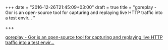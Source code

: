 +++
date = "2016-12-26T21:45:09+03:00"
draft = true
title = "goreplay - Gor is an open-source tool for capturing and replaying live HTTP traffic into a test envir... "

+++

<p><a href="https://t.co/xWgTKbycbs">goreplay - Gor is an open-source tool for capturing and replaying live HTTP traffic into a test envir... </a></p>
